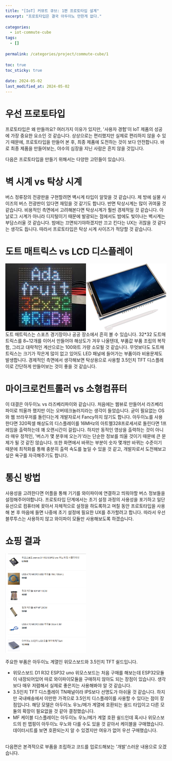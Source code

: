 ```yaml
---
title: "[IoT] 커뮤트 큐브: 1편 프로토타입 설계"
excerpt: "프로토타입은 결국 아두이노 만한게 없다."

categories:
  - iot-commute-cube
tags:
  - []

permalink: /categories/project/commute-cube/1

toc: true
toc_sticky: true

date: 2024-05-02
last_modified_at: 2024-05-02
---
```


# 우선 프로토타입
프로토타입은 왜 만들까요? 여러가지 이유가 있지만, '사용자 경험'이 IoT 제품의 성공에 가장 중요한 요소인 것 같습니다. 상상으로는 편리했지만 실제로 편리하지 않을 수 있기 때문에, 프로토타입을 만들어 본 후, 최종 제품에 도전하는 것이 보다 안전합니다. 바로 최종 제품을 만들어보는, 야수의 심장을 지닌 사람은 흔치 않을 것입니다.

다음은 프로토타입을 만들기 위해서는 다양한 고민들이 있습니다.

# 벽 시계 vs 탁상 시계
버스 정류장의 전광판을 구현할려면 벽시계 타입이 알맞을 것 같습니다. 제 방에 실물 사이즈의 버스 전광판이 있다면 재밌을 것 같기도 합니다. 반면 탁상시계는 많이 귀여울 것 같습니다. 비용적인 측면에서 고려해본다면 탁상시계가 훨씬 경제적일 것 같습니다. 아날로그 시계가 아니라 디지털이기 때문에 발광되는 점에서도 밤에도 빛이나는 벽시계는 부담스러울 것 같습니다. 밤에는 끄면되기야하겠지만 끄고 킨다는 UX는 귀찮을 것 같다는 생각도 듭니다. 따라서 프로토타입은 탁상 시계 사이즈가 적당할 것 같습니다.

# 도트 매트릭스 vs LCD 디스플레이
<div style="display: flex; width: 100%;">
  <img src="https://raw.githubusercontent.com/jeekpark/jeekpark.github.io/main/assets/images/posts_img/commute-cube/dot-matrix-32.jfif" width="50%">
  <img src="https://raw.githubusercontent.com/jeekpark/jeekpark.github.io/main/assets/images/posts_img/commute-cube/tft-display.jpg" width="50%">
</div>
도트 매트릭스는 스포츠 경기장이나 공공 장소에서 흔히 볼 수 있습니다. 32*32 도트매트릭스를 8~12개를 이어서 만들어야 해상도가 겨우 나올텐데, 부품값 부품 조립의 복작함, 그리고 대략적인 계산으로는 100와트 가량 소모될 것 같습니다. 무엇보다도 도트매트릭스는 크기가 작은게 많이 없고 있어도 LED 패널에 들어가는 부품이라 비용문제도 발생합니다. 경제적인 측면에서 생각해보면 탁상용으로 사용할 3.5인치 TFT 디스플레이로 간단하게 만들어보는 것이 좋을 것 같습니다.

# 마이크로컨트롤러 vs 소형컴퓨터
이 대결은 아두이노 vs 라즈베리파이와 같습니다. 처음에는 웹뷰로 만들어서 라즈베리파이로 띄울까 했지만 이는 오버테크놀러지라는 생각이 들었습니다. 굳이 필요없는 OS와 웹 브라우저를 돌린다는게 개발자로서 Fancy하지 않기도 합니다. 아두이노를 사용한다면 320픽셀 해상도의 디스플레이를 16MHz의 아트멜328프로세서로 돌린다면 1프레임을 출력하는데 꽤 오랜시간이 걸립니다. 하지만 동적인 영상을 출력하는 것이 아니라 매우 정적인, '버스가 몇 분후에 오는가'라는 단순한 정보를 띄울 것이기 때문에 큰 문제가 될 것 같진 않습니다. 또한 화면에서 바뀌는 부분이 숫자 몇개만 바뀌는 수준이기 때문에 최적화를 통해 충분히 출력 속도를 높일 수 있을 것 같고, 개발자로서 도전해보고 싶은 욕구를 자극해주기도 합니다.

# 통신 방법
사용성을 고려한다면 어플을 통해 기기를 와이파이에 연결하고 띄워야할 버스 정보들을 설정해주어야합니다. 프로토타입 단계에서는 초기 설정 과정의 사용성을 포기하고 일단 유선으로 컴퓨터에 꽂아서 자체적으로 설정을 하도록하고 며칠 동안 프로토타입을 사용해 본 후 마음에 들면 나중에 초기 설정에 필요한 UX를 추가할려고 합니다. 따라서 우선 블루투스는 사용하지 않고 와이파이 모듈만 사용해보도록 하겠습니다.

# 쇼핑 결과
<img src="https://github.com/jeekpark/jeekpark.github.io/blob/main/assets/images/posts_img/commute-cube/buy-list.png?raw=true" width="50%">

주요한 부품은 아두이노 계열인 위모스보드와 3.5인치 TFT 쉴드입니다. 
- 위모스보드 D1 R32 ESP32 uno
  위모스보드는 처음 구매를 해보는데 ESP32모듈이 내장되어있어 따로 와이파이모듈을 구매하지 않아도 되는 장점이 있습니다. 생각보다 매우 저렴해서 실제로 좋은지는 사용해봐야 알 것 같습니다.
- 3.5인치 TFT 디스플레이
  TN패널이라 IPS보다 선명도가 아쉬울 것 같습니다. 하지만 국내배송에서 이만한 가격으로 3.5인치 디스플레이를 사용할 수 있다는 점이 장점입니다. 해당 모델은 아두이노 우노/메가 계열에 호환되는 쉴드 타입이고 다른 모듈의 확장이 필요없을 것 같아 결정했습니다.
- MF 케이블
  디스플레이는 아두이노 우노/메가 계열 호환 쉴드인데 혹시나 위모스보드의 핀 맵핑이 아두이노 우노와 다를 수도 있을 것 같아서 케이블을 구매했습니다. 데이터시트를 보면 호환되는지 알 수 있겠지만 여유가 없어 우선 구매했습니다.


<br>
다음편은 본격적으로 부품을 조립하고 코드를 업로드해보는 '개발'스러운 내용으로 오겠습니다.

